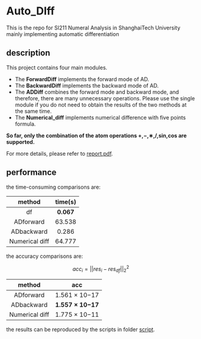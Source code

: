 # Auto_DIff
This is the repo for SI211 Numeral Analysis in ShanghaiTech University mainly implementing automatic differentiation

## description
This project contains four main modules. 
* The **ForwardDiff** implements the forward mode of AD.
* The **BackwardDiff** implements the backward mode of AD. 
* The **ADDiff** combines the forward mode and backward
mode, and therefore, there are many unnecessary operations. Please use the single module if you do not need to obtain the results of
the two methods at the same time.
* The **Numerical_diff** implements numerical difference with five points formula. 

**So far, only the combination of the atom operations +,−,∗,/,sin,cos are supported.**

For more details, please refer to [report.pdf](report.pdf).

## performance
the time-consuming comparisons are:

|method |time(s)|
|:---:|:---:|
|df| **0.067**|
|ADforward| 63.538 |
|ADbackward|0.286|
|Numerical diff|64.777 |

the accuracy comparisons are:

$$ acc_i =  ||res_i − res_{df}||_2^2 $$ 

| method |  acc|
|:---:|:---:|
|ADforward| 1.561 × 10−17|
|ADbackward| **1.557 × 10−17**|
|Numerical diff|1.775 × 10−11|

the results can be reproduced by the scripts in folder [script](script).
